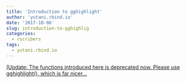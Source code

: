 ```yaml
---
title: 'Introduction to gghighlight'
author: 'yutani.rbind.io'
date: '2017-10-06'
slug: introduction-to-gghighlig
categories:
  - rscribers
tags:
  - yutani.rbind.io
---
```


[(Update: The functions introduced here is deprecated now. Please use gghighlight(), which is far nicer...<click to read more>](https://yutani.rbind.io/post/2017-10-06-gghighlight/)

